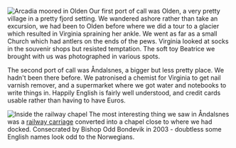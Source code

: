 ![Arcadia moored in Olden](arcadia.jpg)
Our first port of call was Olden, a very pretty village in a pretty fjord setting.
We wandered ashore rather than take an excursion, we had been to Olden
before where we did a tour to a glacier which resulted in Virginia
spraining her ankle. We went as far as a small Church which had antlers on the ends of
the pews. Virginia looked at socks in the souvenir shops but resisted
temptation. The soft toy Beatrice we brought with us was photographed
in various spots.

The second port of call was &Aring;ndalsnes, a bigger but less pretty place.
We hadn't been there before. We patronised
a chemist for Virginia to get nail varnish remover, and a supermarket where
we got water and notebooks to write things in. Happily English is fairly
well understood, and credit cards usable rather than having to have Euros.

![Inside the railway chapel](chapel_inside.jpg)
The most interesting thing we
saw in &Aring;ndalsnes was a
[railway carriage](https://visitromsdal.com/en/andalsnes-togkapell-2-en/) converted into a chapel close to where
we had docked. Consecrated by Bishop Odd Bondevik in 2003 - doubtless some
English names look odd to the Norwegians.
